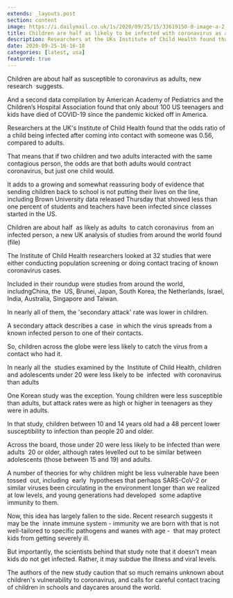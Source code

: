 ```yaml
---
extends: _layouts.post
section: content
image: https://i.dailymail.co.uk/1s/2020/09/25/15/33619150-0-image-a-2_1601045855495.jpg 
title: Children are half as likely to be infected with coronavirus as adults, study finds 
description: Researchers at the UKs Institute of Child Health found that the odds ratio of a child being infected after coming into contact with someone was 0.56, compared to adults, based on contact tracing  studies. 
date: 2020-09-25-16-16-18 
categories: [latest, usa] 
featured: true 
--- 
```

Children are about half as susceptible to coronavirus as adults, new research  suggests. 

And a second data compilation by American Academy of Pediatrics and the Children’s Hospital Association found that only about 100 US teenagers and kids have died of COVID-19 since the pandemic kicked off in America. 

Researchers at the UK's Institute of Child Health found that the odds ratio of a child being infected after coming into contact with someone was 0.56, compared to adults. 

That means that if two children and two adults interacted with the same contagious person, the odds are that both adults would contract coronavirus, but just one child would. 

It adds to a growing and somewhat reassuring body of evidence that sending children back to school is not putting their lives on the line, including Brown University data released Thursday that showed less than one percent of students and teachers have been infected since classes started in the US. 

Children are about half  as likely as adults  to catch coronavirus  from an  infected person, a new UK analysis of studies from around the world found (file)

The Institute of Child Health researchers looked at 32 studies that were either conducting population screening or doing contact tracing of known coronavirus cases. 

Included in their roundup were studies from around the world, includngChina, the  US, Brunei, Japan, South Korea, the Netherlands, Israel, India, Australia, Singapore and Taiwan. 

In nearly all of them, the 'secondary attack' rate was lower in children. 

A secondary attack describes a case  in which the virus spreads from a known infected person to one of their contacts. 

So, children across the globe were less likely to catch the virus from a contact who had it. 

In nearly all the  studies examined by the  Institute of Child Health, children and adolescents under 20 were less likely to be  infected  with coronavirus than adults 

One Korean study was the exception. Young children were less susceptible than adults, but attack rates were as high or higher in teenagers as they were in adults. 

In that study, children between 10 and 14 years old had a 48 percent lower susceptibility to infection than people 20 and older. 

Across the board, those under 20 were less likely to be infected than were adults  20 or older, although rates levelled out to be similar between adolescents (those between 15 and 19) and adults. 

A number of theories for why children might be less vulnerable have been tossed  out, including  early  hypotheses that perhaps SARS-CoV-2 or similar viruses been circulating in the environment longer than we realized at low levels, and young generations had developed  some adaptive immunity to them. 

Now, this idea has largely fallen to the side. Recent research suggests it may be the  innate immune system - immunity we are born with that is not well-tailored to specific pathogens and wanes with age -  that may protect kids from getting severely ill. 

But importantly, the scientists behind that study note that it doesn't mean kids do not get infected. Rather, it may subdue the illness and viral levels. 

The authors of the new study caution that so much remains unknown about children's vulnerability to coronavirus, and calls for careful contact tracing of children in schools and daycares around the world. 

